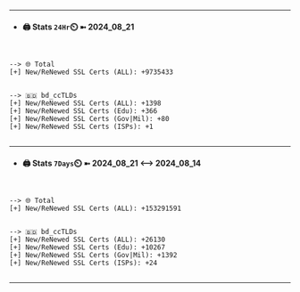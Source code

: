 

---
- #### 🖨️ **Stats** `24Hr`⏲️ ➼ 2024_08_21
```console


--> 🌐 Total
[+] New/ReNewed SSL Certs (ALL): +9735433


--> 🇧🇩 bd_ccTLDs
[+] New/ReNewed SSL Certs (ALL): +1398
[+] New/ReNewed SSL Certs (Edu): +366
[+] New/ReNewed SSL Certs (Gov|Mil): +80
[+] New/ReNewed SSL Certs (ISPs): +1


```

---
- #### 🖨️ **Stats** `7Days`⏲️ ➼ 2024_08_21 <--> 2024_08_14
```console


--> 🌐 Total
[+] New/ReNewed SSL Certs (ALL): +153291591


--> 🇧🇩 bd_ccTLDs
[+] New/ReNewed SSL Certs (ALL): +26130
[+] New/ReNewed SSL Certs (Edu): +10267
[+] New/ReNewed SSL Certs (Gov|Mil): +1392
[+] New/ReNewed SSL Certs (ISPs): +24


```

---


